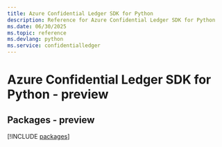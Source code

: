 ```yaml
---
title: Azure Confidential Ledger SDK for Python
description: Reference for Azure Confidential Ledger SDK for Python
ms.date: 06/30/2025
ms.topic: reference
ms.devlang: python
ms.service: confidentialledger
---
```

# Azure Confidential Ledger SDK for Python - preview
## Packages - preview
[!INCLUDE [packages](confidential-ledger-index.md)]